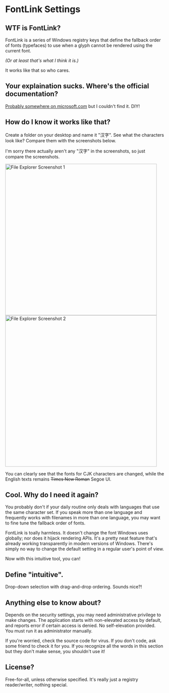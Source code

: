 # FontLink Settings

## WTF is FontLink?

FontLink is a series of Windows registry keys that define the fallback order of fonts (typefaces) to use when a glyph cannot be rendered using the current font.

*(Or at least that's what I think it is.)*

It works like that so who cares.

## Your explaination sucks. Where's the official documentation?

[Probably somewhere on microsoft.com](https://docs.microsoft.com/en-us/) but I couldn't find it. DIY!

## How do I know it works like that?

Create a folder on your desktop and name it "汉字". See what the characters look like? Compare them with the screenshots below.

I'm sorry there actually aren't any "汉字" in the screenshots, so just compare the screenshots.

<img width="480" alt="File Explorer Screenshot 1" src="https://user-images.githubusercontent.com/3415065/52777220-3d104600-307e-11e9-81b8-0d3d745291ff.png">

<img width="480" alt="File Explorer Screenshot 2" src="https://user-images.githubusercontent.com/3415065/52777235-43062700-307e-11e9-8a37-9051bbd04026.png">

You can clearly see that the fonts for CJK characters are changed, while the English texts remains ~~Times New Roman~~ Segoe UI.

## Cool. Why do I need it again?

You probably don't if your daily routine only deals with languages that use the same character set. If you speak more than one language and frequently works with filenames in more than one language, you may want to fine tune the fallback order of fonts.

FontLink is toally harmless. It doesn't change the font Windows uses globally; nor does it hijack rendering APIs. It's a pretty neat feature that's already working transparently in modern versions of Windows. There's simply no way to change the default setting in a regular user's point of view.

Now with this intuitive tool, you can!

## Define "intuitive".

Drop-down selection with drag-and-drop ordering. Sounds nice?!

## Anything else to know about?

Depends on the security settings, you may need administrative privilege to make changes. The application starts with non-elevated access by default, and reports error if certain access is denied. No self-elevation provided. You must run it as administrator manually.

If you're worried, check the source code for virus. If you don't code, ask some friend to check it for you. If you recognize all the words in this section but they don't make sense, you shouldn't use it!

## License?

Free-for-all, unless otherwise specified. It's really just a registry reader/writer, nothing special.
